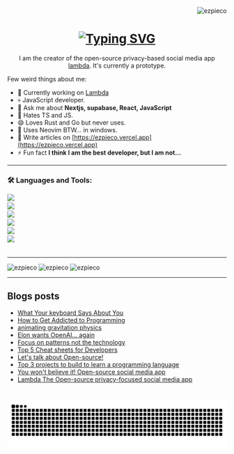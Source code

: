 <p align="right"> <img src="https://komarev.com/ghpvc/?username=ezpieco&label=Profile%20views&color=0e75b6&style=flat" alt="ezpieco" /> </p>

<h1 align="center">
  <a href="https://git.io/typing-svg"><img src="https://readme-typing-svg.herokuapp.com?font=Righteous&pause=500&center=true&width=435&lines=Hi+%F0%9F%91%8B+I+am+ezpieco;I+am+the+creator+of;The+open-source+privacy+based;Social+media+app+Lambda" alt="Typing SVG" /></a>
</h1>

<p align="center">I am the creator of the open-source privacy-based social media app <a href="https://github.com/ezpie1/lambda-official">lambda</a>. It's currently a prototype.</p>

Few weird things about me:

- 🔭 Currently working on [Lambda](https://github.com/ezpie1/lambda-official)
- 💀 JavaScript developer.
- 💬 Ask me about **Nextjs, supabase, React, JavaScript**
- 🌈 Hates TS and JS.
- 😄 Loves Rust and Go but never uses.
- 💪 Uses Neovim BTW... in windows.
- 📝 Write articles on [https://ezpieco.vercel.app](https://ezpieco.vercel.app)
- ⚡ Fun fact **I think I am the best developer, but I am not...**

<hr />

<h3 align="left">🛠️ Languages and Tools:</h3>
<div>
  <img src="https://skillicons.dev/icons?i=bash,c,cpp,cs,css,go,html,javascript,python,typescript" /> <br />
  <img src="https://skillicons.dev/icons?i=express,flask,nextjs,nodejs,pytorch,react" /> <br />
  <img src="https://skillicons.dev/icons?i=neovim,vim,androidstudio" /> <br />
  <img src="https://skillicons.dev/icons?i=docker,git,github" /> <br />
  <img src="https://skillicons.dev/icons?i=mysql,postgres" /> <br />
  <img src="https://skillicons.dev/icons?i=linux,windows" /> <br />
</div>

<br />
<hr />

<div>
<img src="https://github-readme-stats.vercel.app/api/top-langs?username=ezpieco&show_icons=true&locale=en&layout=compact&theme=react" alt="ezpieco" />
<img src="https://github-readme-stats.vercel.app/api?username=ezpieco&show_icons=true&locale=en&theme=react" alt="ezpieco" />
<img src="https://github-readme-streak-stats-salesp07.vercel.app?user=ezpieco&theme=react" alt="ezpieco" />
</div>

<hr />

## Blogs posts
<!-- BLOG-POST-LIST:START -->
- [What Your keyboard Says About You](https://dev.to/ezpieco/what-your-keyboard-says-about-you-2270)
- [How to Get Addicted to Programming](https://dev.to/ezpieco/how-to-get-addicted-to-programming-1e37)
- [animating gravitation physics](https://dev.to/ezpieco/animating-gravitation-physics-4pfp)
- [Elon wants OpenAI... again](https://dev.to/ezpieco/elon-wants-openai-again-3fdh)
- [Focus on patterns not the technology](https://dev.to/ezpieco/focus-on-patterns-not-the-technology-15i6)
- [Top 5 Cheat sheets for Developers](https://dev.to/ezpieco/top-5-cheat-sheets-for-developers-127o)
- [Let&#39;s talk about Open-source!](https://dev.to/ezpieco/lets-talk-about-open-source-4593)
- [Top 3 projects to build to learn a programming language](https://dev.to/ezpieco/top-3-projects-to-build-to-learn-a-programming-language-4kpi)
- [You won&#39;t believe it! Open-source social media app](https://dev.to/ezpieco/you-wont-believe-it-open-source-social-media-app-n8a)
- [Lambda The Open-source privacy-focused social media app](https://dev.to/ezpieco/show-hn-lambda-the-open-source-privacy-focused-social-media-app-4p3d)
<!-- BLOG-POST-LIST:END -->

###

<br clear="both">

<img src="https://raw.githubusercontent.com/ezpieco/ezpieco/output/snake.svg" alt="Snake animation" />

###
